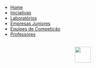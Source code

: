 <!-- docs/_sidebar.md -->

- [Home](README.md)
- [Iniciativas](iniciativas.md)
- [Laboratórios](laboratorios.md)
- [Empresas Juniores](empresas.md)
- [Equipes de Competição](equipes.md)
- [Professores](professores_teste.md)

<br>

<center><img src="https://digital.ufms.br/files/2017/06/unb-300x276.png" height="50" width="50"></center>